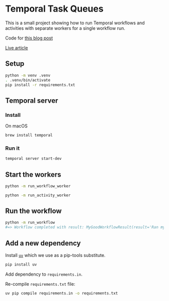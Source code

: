 # Temporal Task Queues

This is a small project showing how to run Temporal workflows and activities with separate workers for a single workflow run.

Code for [this blog post](https://github.com/danielcorin/blog/blob/main/content/til/temporal/using-multiple-task-queues.md)

[Live article](https://www.danielcorin.com/til/temporal/using-multiple-task-queues/)


## Setup

```sh
python -m venv .venv
. .venv/bin/activate
pip install -r requirements.txt
```

## Temporal server

### Install

On macOS

```sh
brew install temporal
```

### Run it

```sh
temporal server start-dev
```

## Start the workers

```sh
python -m run_workflow_worker
```

```sh
python -m run_activity_worker
```

## Run the workflow

```sh
python -m run_workflow
#=> Workflow completed with result: MyGoodWorkflowResult(result='Ran my good activity for args: activity arg1: workflow arg1, activity arg2: workflow arg2')
```

## Add a new dependency

Install [`uv`](https://github.com/astral-sh/uv) which we use as a pip-tools substitute.

```sh
pip install uv
```

Add dependency to `requirements.in`.

Re-compile `requirements.txt` file:

```sh
uv pip compile requirements.in -o requirements.txt
```
